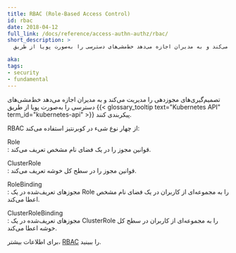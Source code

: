 ```yaml
---
title: RBAC (Role-Based Access Control)
id: rbac
date: 2018-04-12
full_link: /docs/reference/access-authn-authz/rbac/
short_description: >
  تصمیم‌گیری‌های مجوزدهی را مدیریت می‌کند و به مدیران اجازه می‌دهد خط‌مشی‌های دسترسی را به‌صورت پویا از طریق Kubernetes API پیکربندی کنند.

aka: 
tags:
- security
- fundamental
---
```

 تصمیم‌گیری‌های مجوزدهی را مدیریت می‌کند و به مدیران اجازه می‌دهد خط‌مشی‌های دسترسی را به‌صورت پویا از طریق {{< glossary_tooltip text="Kubernetes API" term_id="kubernetes-api" >}} پیکربندی کنند.

<!--more--> 

RBAC از چهار نوع شیء در کوبرنتیز استفاده می‌کند:

Role  
: قوانین مجوز را در یک فضای نام مشخص تعریف می‌کند.

ClusterRole  
: قوانین مجوز را در سطح کل خوشه تعریف می‌کند.

RoleBinding  
: مجوزهای تعریف‌شده در یک Role را به مجموعه‌ای از کاربران در یک فضای نام مشخص اعطا می‌کند.

ClusterRoleBinding  
: مجوزهای تعریف‌شده در یک ClusterRole را به مجموعه‌ای از کاربران در سطح کل خوشه اعطا می‌کند.

برای اطلاعات بیشتر، [RBAC](/docs/reference/access-authn-authz/rbac/) را ببینید.
